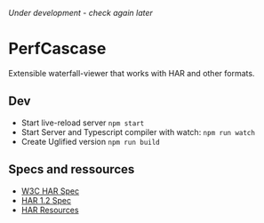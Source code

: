 *Under development - check again later*

# PerfCascase
Extensible waterfall-viewer that works with HAR and other formats.

## Dev
- Start live-reload server `npm start`
- Start Server and Typescript compiler with watch: `npm run watch`
- Create Uglified version `npm run build`


## Specs and ressources

- [W3C HAR Spec](https://w3c.github.io/web-performance/specs/HAR/Overview.html)
- [HAR 1.2 Spec](http://www.softwareishard.com/blog/har-12-spec)
- [HAR Resources](https://github.com/ahmadnassri/har-resources)

